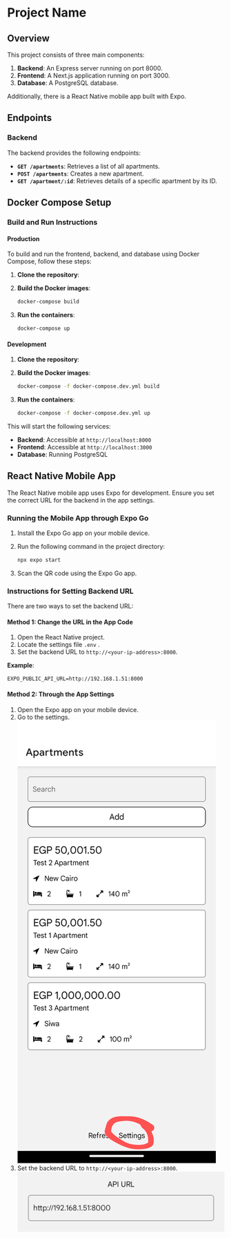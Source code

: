 # Project Name

## Overview

This project consists of three main components:

1. **Backend**: An Express server running on port 8000.
2. **Frontend**: A Next.js application running on port 3000.
3. **Database**: A PostgreSQL database.

Additionally, there is a React Native mobile app built with Expo.

## Endpoints

### Backend

The backend provides the following endpoints:

- **`GET /apartments`**: Retrieves a list of all apartments.
- **`POST /apartments`**: Creates a new apartment.
- **`GET /apartment/:id`**: Retrieves details of a specific apartment by its ID.

## Docker Compose Setup

### Build and Run Instructions

#### Production

To build and run the frontend, backend, and database using Docker Compose, follow these steps:

1. **Clone the repository**:

2. **Build the Docker images**:

    ```sh
    docker-compose build
    ```

3. **Run the containers**:

    ```sh
    docker-compose up

    ```

#### Development

1. **Clone the repository**:

2. **Build the Docker images**:

    ```sh
    docker-compose -f docker-compose.dev.yml build
    ```

3. **Run the containers**:

    ```sh
    docker-compose -f docker-compose.dev.yml up
    ```


This will start the following services:

- **Backend**: Accessible at `http://localhost:8000`
- **Frontend**: Accessible at `http://localhost:3000`
- **Database**: Running PostgreSQL

## React Native Mobile App

The React Native mobile app uses Expo for development. Ensure you set the correct URL for the backend in the app settings. 

### Running the Mobile App through Expo Go

1. Install the Expo Go app on your mobile device.
2. Run the following command in the project directory:

    ```sh
    npx expo start
    ```
3. Scan the QR code using the Expo Go app.


### Instructions for Setting Backend URL

There are two ways to set the backend URL:
#### Method 1: Change the URL in the App Code
1. Open the React Native project.
2. Locate the settings file `.env` .
3. Set the backend URL to `http://<your-ip-address>:8000`.

**Example**:
```env
EXPO_PUBLIC_API_URL=http://192.168.1.51:8000
```

#### Method 2: Through the App Settings
1. Open the Expo app on your mobile device.
2. Go to the settings.
![Settings](./images/settings_mobile.png)
3. Set the backend URL to `http://<your-ip-address>:8000`.
![Settings](./images/url_mobile.png)

